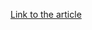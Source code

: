 [Link to the article](https://www.welivesecurity.com/2015/02/19/jamie-oliver-website-serves-side-malware/)
